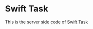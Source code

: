 # Swift Task

This is the server side code of [Swift Task](https://github.com/mashfikur/task_management_web_app)
